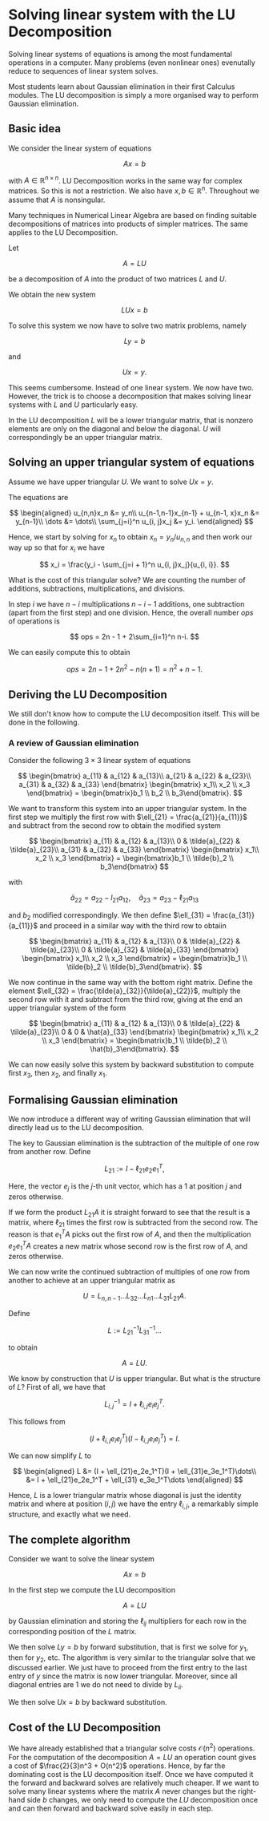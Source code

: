 # Solving linear system with the LU Decomposition

Solving linear systems of equations is among the most fundamental operations in a computer. Many problems (even nonlinear ones) evenutally reduce to sequences of linear system solves.

Most students learn about Gaussian elimination in their first Calculus modules. The LU decomposition is simply a more organised way to perform Gaussian elimination.

## Basic idea

We consider the linear system of equations

$$
Ax = b
$$

with $A\in\mathbb{R}^{n\times n}$. LU Decomposition works in the same way for complex matrices. So this is not a restriction. We also have $x, b\in\mathbb{R}^n$. Throughout we assume that $A$ is nonsingular.

Many techniques in Numerical Linear Algebra are based on finding suitable decompositions of matrices into products of simpler matrices. The same applies to the LU Decomposition.

Let

$$
A = LU
$$

be a decomposition of $A$ into the product of two matrices $L$ and $U$.

We obtain the new system

$$
LUx = b
$$

To solve this system we now have to solve two matrix problems,
namely

$$
Ly = b
$$

and 

$$
Ux = y.
$$

This seems cumbersome. Instead of one linear system. We now have two. However, the trick is to choose a decomposition that makes solving linear systems with $L$ and $U$ particularly easy.

In the LU decomposition $L$ will be a lower triangular matrix, that is nonzero elements are only on the diagonal and below the diagonal. $U$ will correspondingly be an upper triangular matrix.

## Solving an upper triangular system of equations

Assume we have upper triangular $U$. We want to solve $Ux = y$.

The equations are

$$
\begin{aligned}
u_{n,n}x_n &= y_n\\
u_{n-1,n-1}x_{n-1} + u_{n-1, x}x_n &= y_{n-1}\\
\dots &= \dots\\
\sum_{j=i}^n u_{i, j}x_j &= y_i.
\end{aligned}
$$

Hence, we start by solving for $x_n$ to obtain $x_n = y_n / u_{n, n}$ and then work our way up so that for $x_i$ we have

$$
x_i = \frac{y_i - \sum_{j=i + 1}^n u_{i, j}x_j}{u_{i, i}}.
$$

What is the cost of this triangular solve? We are counting the number of
additions, subtractions, multiplications, and divisions.

In step $i$ we have $n-i$ multiplications $n-i-1$ additions, one subtraction (apart from the
first step) and one division. Hence, the overall number $ops$ of operations is

$$
ops = 2n - 1 + 2\sum_{i=1}^n n-i.
$$


We can easily compute this to obtain

$$
ops = 2n-1 + 2n^2 - n(n+1) = n^2+n - 1.
$$

## Deriving the LU Decomposition

We still don't know how to compute the LU decomposition itself. This will be done in the following.

### A review of Gaussian elimination

Consider the following $3\times 3$ linear system of equations

$$
\begin{bmatrix}
a_{11} & a_{12} & a_{13}\\
a_{21} & a_{22} & a_{23}\\
a_{31} & a_{32} & a_{33}
\end{bmatrix}
\begin{bmatrix}
x_1\\ x_2 \\ x_3
\end{bmatrix}
= \begin{bmatrix}b_1 \\ b_2 \\ b_3\end{bmatrix}.
$$

We want to transform this system into an upper triangular system.
In the first step we multiply the first row with $\ell_{21} = \frac{a_{21}}{a_{11}}$ and subtract from the second row to obtain the
modified system

$$
\begin{bmatrix}
a_{11} & a_{12} & a_{13}\\
0 & \tilde{a}_{22} & \tilde{a}_{23}\\
a_{31} & a_{32} & a_{33}
\end{bmatrix}
\begin{bmatrix}
x_1\\ x_2 \\ x_3
\end{bmatrix}
= \begin{bmatrix}b_1 \\ \tilde{b}_2 \\ b_3\end{bmatrix}
$$

with

$$
\tilde{a}_{22} = a_{22} - l_{21}a_{12}, \quad \tilde{a}_{23} = a_{23} - \ell_{21}a_{13}
$$

and $b_2$ modified correspondingly. We then define $\ell_{31} = \frac{a_{31}}{a_{11}}$ and proceed in a similar way with the third row to obtaiin

$$
\begin{bmatrix}
a_{11} & a_{12} & a_{13}\\
0 & \tilde{a}_{22} & \tilde{a}_{23}\\
0 & \tilde{a}_{32} & \tilde{a}_{33}
\end{bmatrix}
\begin{bmatrix}
x_1\\ x_2 \\ x_3
\end{bmatrix}
= \begin{bmatrix}b_1 \\ \tilde{b}_2 \\ \tilde{b}_3\end{bmatrix}.
$$

We now continue in the same way with the bottom right matrix. Define the element $\ell_{32} = \frac{\tilde{a}_{32}}{\tilde{a}_{22}}$, multiply the second row with it and subtract from the third row, giving at the end an upper triangular system of the form

$$
\begin{bmatrix}
a_{11} & a_{12} & a_{13}\\
0 & \tilde{a}_{22} & \tilde{a}_{23}\\
0 & 0 & \hat{a}_{33}
\end{bmatrix}
\begin{bmatrix}
x_1\\ x_2 \\ x_3
\end{bmatrix}
= \begin{bmatrix}b_1 \\ \tilde{b}_2 \\ \hat{b}_3\end{bmatrix}.
$$

We can now easily solve this system by backward substitution to compute first $x_3$, then $x_2$, and finally $x_1$.

## Formalising Gaussian elimination

We now introduce a different way of writing Gaussian elimination
that will directly lead us to the LU decomposition.

The key to Gaussian elimination is the subtraction of the multiple of one row from another row. Define

$$
L_{21} := I - \ell_{21}e_2e_1^T,
$$

Here, the vector $e_j$ is the $j$-th unit vector, which has a $1$ at position $j$ and zeros otherwise.

If we form the product $L_{21}A$ it is straight forward to see that the result is a matrix, where $\ell_{21}$ times the first row is subtracted from the second row. The reason is that $e_1^TA$ picks out the first row of $A$, and then the multiplication $e_2e_1^TA$ creates a new matrix whose second row is the first row of $A$, and zeros otherwise.

We can now write the continued subtraction of multiples of one row from another to achieve at an upper triangular matrix as

$$
U = L_{n, n-1}\dots L_{32}\dots L_{n1}\dots L_{31}L_{21}A.
$$

Define

$$
L := L_{21}^{-1}L_{31}^{-1}\dots
$$

to obtain

$$
A = LU.
$$

We know by construction that $U$ is upper triangular. But what
is the structure of $L$? First of all, we have that

$$
L_{i, j}^{-1} = I + \ell_{i, j}e_ie_j^T.
$$

This follows from 

$$
(I + \ell_{i, j}e_ie_j^T)(I - \ell_{i, j}e_ie_j^T) = I.
$$

We can now simplify $L$ to

$$
\begin{aligned}
L &= (I + \ell_{21}e_2e_1^T)(I + \ell_{31}e_3e_1^T)\dots\\
  &= I + \ell_{21}e_2e_1^T + \ell_{31} e_3e_1^T\dots
\end{aligned}
$$

Hence, $L$ is a lower triangular matrix whose diagonal is just
the identity matrix and where at position $(i, j)$ we have the
entry $\ell_{i, j}$, a remarkably simple structure, and exactly
what we need.

## The complete algorithm

Consider we want to solve the linear system

$$
Ax = b
$$

In the first step we compute the LU decomposition

$$
A = LU
$$

by Gaussian elimination and storing the $\ell_{ij}$ multipliers for each row in the corresponding position of the $L$ matrix.

We then solve $Ly=b$ by forward substitution, that is first we
solve for $y_1$, then for $y_2$, etc. The algorithm is very similar to the triangular solve that we discussed earlier. We
just have to proceed from the first entry to the last entry of
$y$ since the matrix is now lower triangular. Moreover, since all diagonal entries are $1$ we do not need to divide by $L_{ii}$.

We then solve $Ux=b$ by backward substitution.

## Cost of the LU Decomposition

We have already established that a triangular solve
costs $\mathcal{O}(n^2)$ operations. For the computation of the decomposition $A=LU$ an operation count gives a cost of $\frac{2}{3}n^3 + O(n^2)$ operations. Hence, by far the dominating cost
is the LU decomposition itself. Once we have computed it the forward and backward solves are relatively much cheaper. If we want to solve many linear systems where the matrix $A$ never changes but the right-hand side $b$ changes, we only need to
compute the $LU$ decomposition once and can then forward and backward solve easily in each step.



